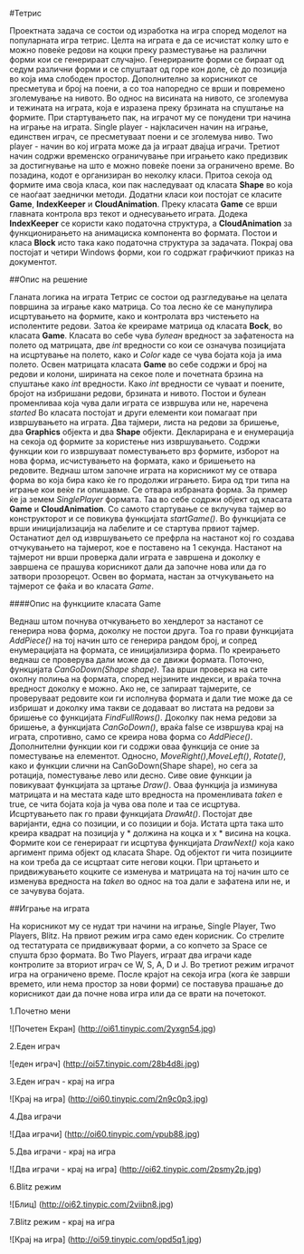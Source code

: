 #Тетрис

Проектната задача се состои од изработка на игра според моделот на популарната игра тетрис. Целта на играта е да се исчистат колку што е можно повеќе редови на коцки преку разместување на различни форми кои се генерираат случајно. Генерираните форми се бираат од седум различни форми и се спуштаат од горе кон доле, сѐ до позиција во која има слободен простор. Дополнително за корисникот се пресметува и број на поени, а со тоа напоредно се врши и повремено зголемување на нивото. Во однос на висината на нивото, се зголемува и тежината на играта, која е изразена преку брзината на спуштање на формите. При стартувањето пак, на играчот му се понудени три начина на играње на играта. Single player - најкласичен начин на играње, единствен играч, се пресметуваат поени и се зголемува ниво. Two player - начин во кој играта може да ја играат двајца играчи. Третиот начин содржи временско ограничување при играњето како предизвик за достигнување на што е можно повеќе поени за ограничено време. Во позадина, кодот е организиран во неколку класи. Притоа секоја од формите има своја класа, кои пак наследуваат од класата **Shape** во која се наоѓаат заеднички методи. Додатни класи кои постојат се класите **Game**, **IndexKeeper** и **CloudAnimation**. Преку класата **Game** се врши главната контрола врз текот и однесувањето играта. Додека **IndexKeeper** се користи како податочна структура, а **CloudAnimation** за функционирањето на анимациска компонента во формата. Постои и класа **Block** исто така како податочна структура за задачата. Покрај ова постојат и четири Windows форми, кои го содржат графичкиот приказ на документот. 
 
##Опис на решениe

Гланата логика на играта Тетрис се состои од разгледување на целата површина за играње како матрица. Со тоа лесно ќе се манупулира исцртувањето на формите, како и контролата врз чистењето на исполентите редови. Затоа ќе креираме матрица од класата **Bock**, во класата **Game**. Класата во себе чува *булеан* вредност за зафатеноста на полето од матрицата, две *int* вредности со кои се означува позицијата на исцртување на полето, како и *Color*  каде се чува бојата која ја има полето. Освен матрицата класата **Game** во себе содржи и број на редови и колони, ширината на секое поле и почетната брзина на спуштање како *int* вредности. Како *int* вредности се чуваат и поените, бројот на избришани редови, брзината и нивото. Постои и булеан променливаа која чува дали играта се извршува или не, наречена *started* Во класата постојат и други елементи кои помагаат при извршувањето на играта. Два тајмери, листа на редови за бришење, два **Graphics** објекта и два **Shape** објекти. Декларирана е и енумерација на секоја од формите за користење низ извршувањето. Содржи функции кои го извршуваат поместувањето врз формите, изборот на нова форма, исчистувањето на формата, како и бришењето на редовите. Веднаш штом започне играта на корисникот му се отвара форма во која бира како ќе го продолжи играњето. Бира од три типа на играње кои веќе ги опишавме. Се отвара избраната форма. За пример ќе ја земем *SinglePlayer* формата. Taa во себе содржи објект од класата **Game** и **CloudAnimation**. Со самото стартување се вклучува тајмер во конструкторот и се повикува функцијата *startGame()*. Во функцијата се врши иницијализација на лабелите и се стартува првиот тајмер. Останатиот дел од извршувањето се префрла на настанот кој го создава отчукувањето на тајмерот, кое е поставено на 1 секунда. Настанот на тајмерот ни врши проверка дали играта е завршена и доколку е завршена се прашува корисникот дали да започне нова или да го затвори прозорецот. Освен во формата, настан за отчукувањето на тајмерот се фаќа и во класата *Game*.

####Опис на функциите класата Game

Веднаш штом почнува отчкувањето во хендлерот за настанот се генерира нова форма, доколку не постои друга. Тоа го прави функцијата *AddPiece()* на тој начин што се генерира рандом број, и сопред енумерацијата на формата, се иницијализира  форма. По креирањето веднаш се проверува дали може да се движи формата. Поточно, функцијата *CanGoDown(Shape shape)*. Taa врши проверка на сите околну полиња на формата, според нејзините индекси, и враќа точна вредност доколку е можно. Ако не, се запираат тајмерите, се проверуваат редовите кои ги исполнува формата и дали тие може да се избришат и доколку има такви се додаваат во листата на редови за бришење со функцијата *FindFullRows()*. Доколку пак нема редови за бришење, а функцијата *CanGoDown()*, враќа false се извршува крај на играта, спротивно, само се креира нова форма со *AddPiece()*. Дополнителни функции кои ги содржи оваа функција се оние за поместување на елементот. Односно, *MoveRight()*,*MoveLeft()*, *Rotate()*, како и функции слични на CanGoDown(Shape shape), но сега за ротација, поместување лево или десно.  Сиве овие функции ја повикуваат функцијата за цртање *Draw()*. Оваа функција ја изминува матрицата и на местата каде што вредноста на променливата *taken* e true, се чита бојата која ја чува ова поле и таа се исцртува. Исцртувањето пак го прави функцијата *DrawAt()*. Постојат две варијанти, една со позиции, и со позиции и боја. Истата црта така што креира квадрат на позиција y * должина на коцка и x * висина на коцка. Формите кои се генерираат ги исцртува функцијата *DrawNext()* која како аргимент прима објект од класата Shape. Од објектот ги чита позициите на кои треба да се исцртаат сите негови коцки. При цртањето и придвижувањето коцките се изменува и матрицата на тој начин што се изменува вредноста на *taken* во однос на тоа дали е зафатена или не, и се зачувува бојата.

##Играње на играта

На корисникот му се нудат три начини на играње, Single Player, Two Players, Blitz. На првиот режим игра само еден корисник. Со стрелите од тестатурата се придвижуваат форми, а со копчето за Space се спушта брзо формата. Во Two Players, играат два играчи каде контролите за вториот играч се W, S, A, D и Ј. Во третиот режим играчот игра на ограничено време. После крајот на секоја игра (кога ќе заврши времето, или нема простор за нови форми) се поставува прашање до корисникот даи да почне нова игра или да се врати на почетокот.

1.Почетно мени

![Почетен Екран]
(http://oi61.tinypic.com/2yxgn54.jpg) 

2.Еден играч

![еден играч]
(http://oi57.tinypic.com/28b4d8i.jpg) 

3.Еден играч - крај на игра

![Крај на игра]
(http://oi60.tinypic.com/2n9c0p3.jpg) 

4.Два играчи

![Даа играчи]
(http://oi60.tinypic.com/vpub88.jpg) 

5.Два играчи - крај на игра

![Два играчи - крај на игра]
(http://oi62.tinypic.com/2psmy2p.jpg) 

6.Blitz режим

![Блиц]
(http://oi62.tinypic.com/2viibn8.jpg) 

7.Blitz режим - крај на игра

![Крај на игра]
(http://oi59.tinypic.com/opd5q1.jpg) 
